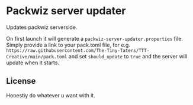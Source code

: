 # Packwiz server updater

Updates packwiz serverside.
  
On first launch it will generate a `packwiz-server-updater.properties` file. Simply provide a link to your pack.toml file, for e.g. `https://raw.githubusercontent.com/The-Tiny-Taters/TTT-Creative/main/pack.toml` and set `should_update` to `true` and the server will update when it starts.

## License

Honestly do whatever u want with it.

